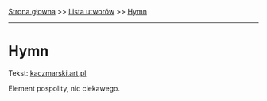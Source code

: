 [Strona głowna](../index.md) >> [Lista utworów](../list.md) >> [Hymn](172.md)

---

# Hymn

Tekst: [kaczmarski.art.pl](https://www.kaczmarski.art.pl/tworczosc/wiersze/hymn/)

Element pospolity, nic ciekawego.